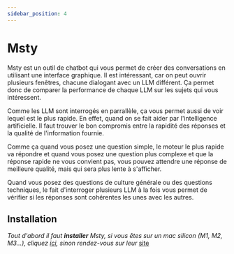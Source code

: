 ```yaml
---
sidebar_position: 4
---
```


# Msty

Msty est un outil de chatbot qui vous permet de créer des conversations en utilisant une interface graphique. Il est intéressant, car on peut ouvrir plusieurs fenêtres, chacune dialogant avec un LLM différent. Ça permet donc de comparer la performance de chaque LLM sur les sujets qui vous intéressent.

Comme les LLM sont interrogés en parrallèle, ça vous permet aussi de voir lequel est le plus rapide. En effet, quand on se fait aider par l'intelligence artificielle. Il faut trouver le bon compromis entre la rapidité des réponses et la qualité de l'information fournie.

Comme ça quand vous posez une question simple, le moteur le plus rapide va répondre et quand vous posez une question plus complexe et que la réponse rapide ne vous convient pas, vous pouvez attendre une réponse de meilleure qualité, mais qui sera plus lente à s'afficher.

Quand vous posez des questions de culture générale ou des questions techniques, le fait d'interroger plusieurs LLM à la fois vous permet de vérifier si les réponses sont cohérentes les unes avec les autres.

## Installation

*Tout d'abord il faut **installer** Msty, si vous êtes sur un mac silicon (M1, M2, M3...), cliquez *[ici](https://assets.msty.app/Msty_arm64.dmg)*, sinon rendez-vous sur leur* [site](https://msty.app)